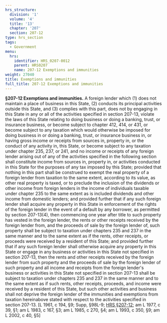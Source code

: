 ```yaml
---
hrs_structure:
  division: '1'
  volume: '4'
  title: '13'
  chapter: '207'
  section: 207-12
type: hrs_section
tags:
  - Government
menu:
  hrs:
    identifier: HRS_0207-0012
    parent: HRS0207
    name: 207-12 Exemptions and immunities
weight: 27040
title: Exemptions and immunities
full_title: 207-12 Exemptions and immunities
---
```

**§207-12 Exemptions and immunities.** A foreign lender which (1) does not maintain a place of business in this State, (2) conducts its principal activities outside this State, and (3) complies with this part, does not by engaging in this State in any or all of the activities specified in section 207-13, violate the laws of this State relating to doing business or doing a banking, trust, or insurance business, or become subject to chapter 412, 414, or 431, or become subject to any taxation which would otherwise be imposed for doing business in or doing a banking, trust, or insurance business in, or having gross income or receipts from sources in, property in, or the conduct of any activity in, this State, or become subject to any taxation under chapter 235, 237, or 241, and no income or receipts of any foreign lender arising out of any of the activities specified in the following section shall constitute income from sources in, property in, or activities conducted in this State for the purposes of any tax imposed by this State; provided that nothing in this part shall be construed to exempt the real property of a foreign lender from taxation to the same extent, according to its value, as other real property is taxed, or to preclude the inclusion of the dividends or other income from foreign lenders in the income of individuals taxable under chapter 235 to the same extent as is included dividends and other income from domestic lenders; and provided further that if any such foreign lender shall acquire any property in this State in enforcement of the rights of the foreign lender in the event of a default by any borrower, as permitted by section 207-13(4), then commencing one year after title to such property has vested in the foreign lender, the rents or other receipts received by the foreign lender from, and the proceeds of sale by the foreign lender of, such property shall be subject to taxation under chapters 235 and 237 in the same manner and to the same extent as if the rents, other receipts, or proceeds were received by a resident of this State; and provided further that if any such foreign lender shall otherwise acquire any property in this State or engage in any business or activities in this State not specified in section 207-13, then the rents and other receipts received by the foreign lender from such property and the proceeds of sale by the foreign lender of such property and all income and receipts from the foreign lender's business or activities in this State not specified in section 207-13 shall be subject to taxation under chapters 235 and 237 in the same manner and to the same extent as if such rents, other receipts, proceeds, and income were received by a resident of this State, but such other activities and business shall not deprive the foreign lender of the immunities and exemptions from taxation hereinabove stated with respect to the activities specified in section 207-13\. [L 1961, c 194, §9; Supp, §98L-9; [HRS §207-12](/title-13/chapter-207/section-207-12/); am L 1977, c 39, §1; am L 1983, c 167, §3; am L 1985, c 270, §4; am L 1993, c 350, §9; am L 2002, c 40, §5]